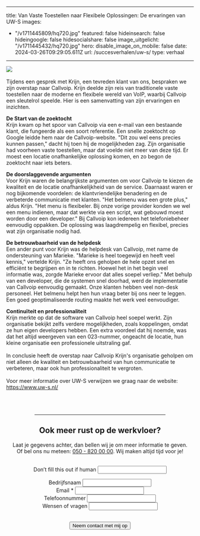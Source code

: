  ---
title: Van Vaste Toestellen naar Flexibele Oplossingen: De ervaringen van UW-S
images:
- "/v1711445809/hq720.jpg"
featured: false
hideinsearch: false
hideingoogle: false
hidesocialshare: false
image_uitgelicht: "/v1711445432/hq720.jpg"
hero:
  disable_image_on_mobile: false
date: 2024-03-26T09:29:05.611Z
url: /succesverhalen/uw-s/
type: verhaal

---
<img src="https://res.cloudinary.com/callvoip/image/upload/v1711445809/hq720.jpg"><br><br>
Tijdens een gesprek met Krijn, een tevreden klant van ons, bespraken we zijn overstap naar Callvoip. Krijn deelde zijn reis van traditionele vaste toestellen naar de moderne en flexibele wereld van VoIP, waarbij Callvoip een sleutelrol speelde. Hier is een samenvatting van zijn ervaringen en inzichten.

<strong>De Start van de zoektocht</strong><br>
Krijn kwam op het spoor van Callvoip via een e-mail van een bestaande klant, die fungeerde als een soort referentie. Een snelle zoektocht op Google leidde hem naar de Callvoip-website. "Dit zou wel eens precies kunnen passen," dacht hij toen hij de mogelijkheden zag. Zijn organisatie had voorheen vaste toestellen, maar dat voelde niet meer van deze tijd. Er moest een locatie onafhankelijke oplossing komen, en zo begon de zoektocht naar iets beters.

<strong>De doorslaggevende argumenten</strong><br>
Voor Krijn waren de belangrijkste argumenten om voor Callvoip te kiezen de kwaliteit en de locatie onafhankelijkheid van de service. Daarnaast waren er nog bijkomende voordelen: de klantvriendelijke benadering en de verbeterde communicatie met klanten. "Het belmenu was een grote plus," aldus Krijn. "Het menu is flexibeler. Bij onze vorige provider konden we wel een menu indienen, maar dat werkte via een script, wat gebouwd moest worden door een developer." Bij Callvoip kon iedereen het telefoniebeheer eenvoudig oppakken. De oplossing was laagdrempelig en flexibel, precies wat zijn organisatie nodig had.

<strong>De betrouwbaarheid van de helpdesk</strong><br>
Een ander punt voor Krijn was de helpdesk van Callvoip, met name de ondersteuning van Marieke. "Marieke is heel toegewijd en heeft veel kennis," vertelde Krijn. "Ze heeft ons geholpen de hele opzet snel en efficiënt te begrijpen en in te richten. Hoewel het in het begin veel informatie was, zorgde Marieke ervoor dat alles soepel verliep." Met behulp van een developer, die de systemen snel doorhad, werd de implementatie van Callvoip eenvoudig gemaakt. Onze klanten hebben veel non-desk personeel. Het belmenu helpt hen hun vraag beter bij ons neer te leggen. Een goed geoptimaliseerde routing maakte het werk veel eenvoudiger.

<strong>Continuïteit en professionaliteit</strong><br>
Krijn merkte op dat de software van Callvoip heel soepel werkt. Zijn organisatie bekijkt zelfs verdere mogelijkheden, zoals koppelingen, omdat ze hun eigen developers hebben. Een extra voordeel dat hij noemde, was dat het altijd weergeven van een 023-nummer, ongeacht de locatie, hun kleine organisatie een professionele uitstraling gaf.
<br><br>
In conclusie heeft de overstap naar Callvoip Krijn's organisatie geholpen om niet alleen de kwaliteit en betrouwbaarheid van hun communicatie te verbeteren, maar ook hun professionaliteit te vergroten.
<br><br>
Voor meer informatie over UW-S verwijzen we graag naar de website: https://www.uw-s.nl/
<br><br><br><br>
<center><hr width="70%"><h2>Ook meer rust op de werkvloer?</h2>
Laat je gegevens achter, dan bellen wij je om meer informatie te geven.<br>Of bel ons nu meteen: <a href="tel:+31508200000">050 - 820
  00 00</a>. Wij maken altijd tijd voor je!
      <br><br><div>
          <form class="mb-6" name="epheerlen-verhaal" action="/bedank/tour/" accept-charset="UTF-8" method="POST" data-netlify="true">
              <input type="hidden" name="form-name" value="epheerlen-verhaal" />
              <p class="hidden"> <label>Don’t fill this out if human <input name="bot-field"> </label> </p>
              <p> <input type="hidden" id="formlayout" name="formlayout" value="d-948a1897e5e645e5b41ed33ccdd3d8bb"
                      class="hidden"> </p>
              <p> <input type="hidden" id="formto" name="formto" value="offerte" class="hidden"> </p>
              <div class="layout-split">
                  <div class="mb-4"> <label for="bedrijfsnaam" class="block">Bedrijfsnaam</label> <input type="text"
                          id="bedrijfsnaam" name="bedrijfsnaam" class="w-full border border-grey-light bg-white px-3 py-2 text-base">
                  </div>
                  <div class="mb-4"> <label for="email" class="block">Email <span class="text-red">*</span></label> <input
                          type="email" id="email" name="email"
                          class="w-full border border-grey-light bg-white px-3 py-2 text-base" required=""> </div>
              </div>
              <div class="layout-split">
                  <div class="mb-4"> <label for="telefoonnummer" class="block">Telefoonnummer</label> <input type="text"
                          id="telefoonnummer" name="telefoonnummer"
                          class="w-full border border-grey-light bg-white px-3 py-2 text-base"> </div>
                  <div class="mb-4"> <label for="terugbelmoment" class="block">Wensen of vragen</label> <input type="text"
                          id="wensenvragen" name="wensenvragen"
                          class="w-full border border-grey-light bg-white px-3 py-2 text-base"> </div>
              </div>
              <br>
              <p> <button type="submit" class="button">Neem contact met mij op</button> </p>
          </form>
      </div>
  </div></center>
